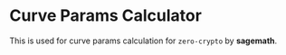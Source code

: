 # Curve Params Calculator

This is used for curve params calculation for `zero-crypto` by **sagemath**.
